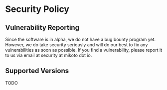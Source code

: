 # Security Policy

## Vulnerability Reporting

Since the software is in alpha, we do not have a bug bounty program yet. However, we do take security seriously and will do our best to fix any vulnerabilities as soon as possible. If you find a vulnerability, please report it to us via email at security at mikoto dot io.

## Supported Versions

TODO
